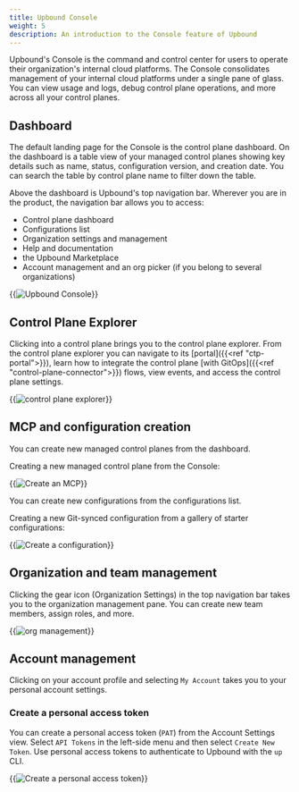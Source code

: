 ```yaml
---
title: Upbound Console
weight: 5
description: An introduction to the Console feature of Upbound
---
```


Upbound's Console is the command and control center for users to operate their organization's internal cloud platforms. The Console consolidates management of your internal cloud platforms under a single pane of glass. You can view usage and logs, debug control plane operations, and more across all your control planes.

## Dashboard

The default landing page for the Console is the control plane dashboard. On the dashboard is a table view of your managed control planes showing key details such as name, status, configuration version, and creation date. You can search the table by control plane name to filter down the table.

Above the dashboard is Upbound's top navigation bar. Wherever you are in the product, the navigation bar allows you to access:

- Control plane dashboard
- Configurations list
- Organization settings and management
- Help and documentation
- the Upbound Marketplace
- Account management and an org picker (if you belong to several organizations)

{{<img src="concepts/images/ctp-dashboard.png" alt="Upbound Console" lightbox="true">}}

<!-- vale Google.Headings = NO -->
## Control Plane Explorer
<!-- vale Google.Headings = YES -->

Clicking into a control plane brings you to the control plane explorer. From the control plane explorer you can navigate to its [portal]({{<ref "ctp-portal">}}), learn how to integrate the control plane [with GitOps]({{<ref "control-plane-connector">}}) flows, view events, and access the control plane settings.

{{<img src="concepts/images/ctp-explorer2.png" alt="control plane explorer" lightbox="true">}}

## MCP and configuration creation

You can create new managed control planes from the dashboard.

Creating a new managed control plane from the Console:

{{<img src="concepts/images/create-ctp.png" alt="Create an MCP" lightbox="true">}}

You can create new configurations from the configurations list.

Creating a new Git-synced configuration from a gallery of starter configurations:

{{<img src="concepts/images/create-config.png" alt="Create a configuration" quality="100" lightbox="true">}}

## Organization and team management

Clicking the gear icon (Organization Settings) in the top navigation bar takes you to the organization management pane. You can create new team members, assign roles, and more.

{{<img src="concepts/images/org-mgmt.png" alt="org management" lightbox="true">}}

## Account management

Clicking on your account profile and selecting `My Account` takes you to your personal account settings.

### Create a personal access token

You can create a personal access token (`PAT`) from the Account Settings view. Select `API Tokens` in the left-side menu and then select `Create New Token`. Use personal access tokens to authenticate to Upbound with the `up` CLI.

{{<img src="concepts/images/settings-api-token.png" alt="Create a personal access token" lightbox="true">}}